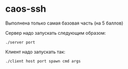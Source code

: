 # caos-ssh

Выполнена только самая базовая часть (на 5 баллов)

Сервер надо запускать следующим образом:

`./server port`

Клиент надо запускать так:

`./client host port spawn cmd args`
